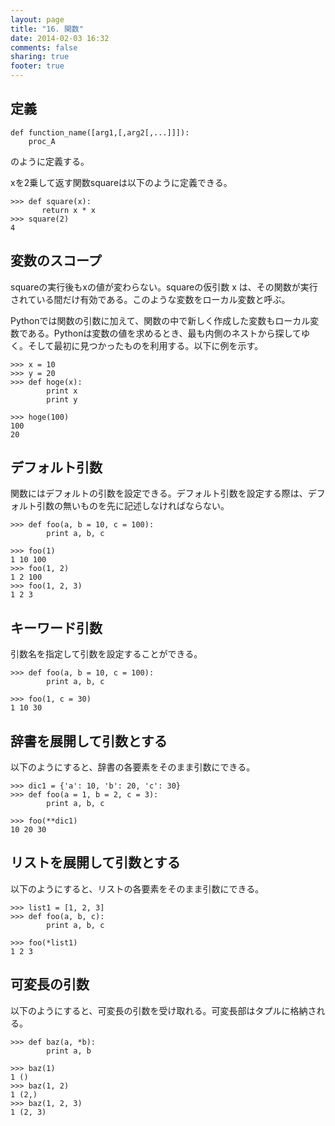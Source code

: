 ```yaml
---
layout: page
title: "16. 関数"
date: 2014-02-03 16:32
comments: false
sharing: true
footer: true
---
```


## 定義

```
def function_name([arg1,[,arg2[,...]]]):
    proc_A
```

のように定義する。

xを2乗して返す関数squareは以下のように定義できる。

```
>>> def square(x):
       return x * x 
>>> square(2)
4
```

## 変数のスコープ
squareの実行後もxの値が変わらない。squareの仮引数 x は、その関数が実行されている間だけ有効である。このような変数をローカル変数と呼ぶ。

Pythonでは関数の引数に加えて、関数の中で新しく作成した変数もローカル変数である。Pythonは変数の値を求めるとき、最も内側のネストから探してゆく。そして最初に見つかったものを利用する。以下に例を示す。

```
>>> x = 10
>>> y = 20
>>> def hoge(x):
        print x
        print y

>>> hoge(100)
100
20   
```

## デフォルト引数
関数にはデフォルトの引数を設定できる。デフォルト引数を設定する際は、デフォルト引数の無いものを先に記述しなければならない。

```
>>> def foo(a, b = 10, c = 100):
        print a, b, c
    
>>> foo(1)
1 10 100
>>> foo(1, 2)
1 2 100
>>> foo(1, 2, 3)
1 2 3
```

## キーワード引数
引数名を指定して引数を設定することができる。

```
>>> def foo(a, b = 10, c = 100):
        print a, b, c
    
>>> foo(1, c = 30)
1 10 30
```

## 辞書を展開して引数とする
以下のようにすると、辞書の各要素をそのまま引数にできる。

```
>>> dic1 = {'a': 10, 'b': 20, 'c': 30}
>>> def foo(a = 1, b = 2, c = 3):
        print a, b, c
    
>>> foo(**dic1)
10 20 30
```

## リストを展開して引数とする
以下のようにすると、リストの各要素をそのまま引数にできる。

```
>>> list1 = [1, 2, 3]
>>> def foo(a, b, c):
        print a, b, c
 
>>> foo(*list1)
1 2 3
```

## 可変長の引数
以下のようにすると、可変長の引数を受け取れる。可変長部はタプルに格納される。

```
>>> def baz(a, *b):
        print a, b
  
>>> baz(1)
1 ()
>>> baz(1, 2)
1 (2,)
>>> baz(1, 2, 3)
1 (2, 3)
```